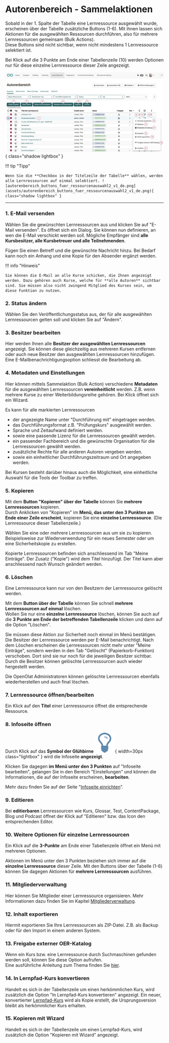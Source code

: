 #  Autorenbereich - Sammelaktionen

Sobald in der 1. Spalte der Tabelle eine Lernressource ausgewählt wurde, erscheinen über der Tabelle zusätzliche Buttons (1-6). Mit ihnen lassen sich Aktionen für die ausgewählten Ressourcen durchführen, also für mehrere Lernressourcen gemeinsam (Bulk Actions).<br>
Diese Buttons sind nicht sichtbar, wenn nicht mindestens 1 Lernressource selektiert ist.

Bei Klick auf die 3 Punkte am Ende einer Tabellenzeile (10) werden Optionen nur für diese einzelne Lernressource dieser Zeile angezeigt. 


![autorenbereich_buttons_fuer_ressourcenauswahl_v1_de.png](assets/autorenbereich_buttons_fuer_ressourcenauswahl_v1_de.png){ class="shadow lightbox" }


!!! tip "Tipp"

    Wenn Sie die **Checkbox in der Titelzeile der Tabelle** wählen, werden alle Lernressourcen auf einmal selektiert. ![autorenbereich_buttons_fuer_ressourcenauswahl2_v1_de.png](assets/autorenbereich_buttons_fuer_ressourcenauswahl2_v1_de.png){ class="shadow lightbox" }

---

### 1. E-Mail versenden

Wählen Sie die gewünschten Lernressourcen aus und klicken Sie auf "E-Mail versenden". Es öffnet sich ein Dialog. Sie können nun definieren, an wen die E-Mail verschickt werden soll. Mögliche Empfänger sind **alle Kursbesitzer, alle Kursbetreuer und alle Teilnehmenden**.

Fügen Sie einen Betreff und die gewünschte Nachricht hinzu. Bei Bedarf kann noch ein Anhang und eine Kopie für den Absender ergänzt werden.

!!! info "Hinweis"

    Sie können die E-Mail an alle Kurse schicken, die Ihnen angezeigt werden. Dazu gehören auch Kurse, welche für **alle Autoren** sichtbar sind. Sie müssen also nicht zwingend Mitglied des Kurses sein, um diese Funktion zu nutzen.

### 2. Status ändern

Wählen Sie den Veröffentlichungsstatus aus, der für alle ausgewählten Lernressourcen gelten soll und klicken Sie auf "Ändern".    

### 3. Besitzer bearbeiten

Hier werden Ihnen alle **Besitzer der ausgewählten Lernressourcen** angezeigt. Sie können diese gleichzeitig aus mehreren Kursen entfernen oder auch neue Besitzer den ausgewählten Lernressourcen hinzufügen. Eine E-Mailbenachrichtigungsoption schliesst die Bearbeitung ab.

### 4. Metadaten und Einstellungen

Hier können mittels Sammelaktion (Bulk Action) verschiedene **Metadaten** für die ausgewählten Lernressourcen **vereinheitlicht** werden. Z.B. wenn mehrere Kurse zu einer Weiterbildungsreihe gehören. Bei Klick öffnet sich ein Wizard.

Es kann für alle markierten Lernressourcen 

* der angezeigte Name unter "Durchführung mit" eingetragen werden. 
* das Durchführungsformat z.B. "Prüfungskurs" ausgewählt werden.
* Sprache und Zeitaufwand definiert werden. 
* sowie eine passende Lizenz für die Lernressourcen gewählt werden.
* ein passender Fachbereich und die gewünschte Organisation für die Lernressourcen gewählt werden.
* zusätzliche Rechte für alle anderen Autoren vergeben werden.
* sowie ein einheitlicher Durchführungszeitraum und Ort angegeben werden.

Bei Kursen besteht darüber hinaus auch die Möglichkeit, eine einheitliche Auswahl für die Tools der Toolbar zu treffen. 

### 5. Kopieren

Mit dem **Button "Kopieren" über der Tabelle** können Sie **mehrere Lernressourcen** kopieren.<br> 
Durch Anklicken von "Kopieren" im **Menü, das unter den 3 Punkten am Ende einer Zeile erscheint**, kopieren Sie eine **einzelne Lernressource**. (Die Lernressource dieser Tabellenzeile.)

Wählen Sie eine oder mehrere Lernressourcen aus um sie zu kopieren. Beispielsweise zur Wiederverwendung für ein neues Semester oder um eine Sicherheitskopie zu erstellen. 

Kopierte Lernressourcen befinden sich anschliessend im Tab "Meine Einträge". Der Zusatz ("Kopie") wird dem Titel hinzufügt. Der Titel kann aber anschliessend nach Wunsch geändert werden.

### 6. Löschen

Eine Lernressource kann nur von den Besitzern der Lernressource gelöscht werden.

Mit dem **Button über der Tabelle** können Sie schnell **mehrere Lernressourcen auf einmal** löschen.<br>
Wollen Sie nur eine **einzelne Lernressource** löschen, können Sie auch auf die **3 Punkte am Ende der betreffenden Tabellenzeile** klicken und dann auf die Option "Löschen".

Sie müssen diese Aktion zur Sicherheit noch einmal im Menü bestätigen. Die Besitzer der Lernressource werden per E-Mail benachrichtigt. Nach dem Löschen erscheinen die Lernressourcen nicht mehr unter "Meine Einträge", sondern werden in den Tab "Gelöscht" (Papierkorb-Funktion) verschoben. Dort sind sie nur noch für die jeweiligen Besitzer sichtbar. Durch die Besitzer können gelöschte Lernressourcen auch wieder hergestellt werden. 

Die OpenOlat Administratoren können gelöschte Lernressourcen ebenfalls wiederherstellen und auch final löschen.

### 7. Lernressource öffnen/bearbeiten

Ein Klick auf den **Titel** einer Lernressource öffnet die entsprechende Ressource.

### 8. Infoseite öffnen

Durch Klick auf das **Symbol der Glühbirne** ![Glühbirne](assets/infopage_5e89ac_64.png){ width=30px class="lightbox" } wird die Infoseite **angezeigt**.

Klicken Sie dagegen **im Menü unter den 3 Punkten** auf "Infoseite bearbeiten", gelangen Sie in den Bereich "Einstellungen" und können die Informationen, die auf der Infoseite erscheinen, **bearbeiten**.

Mehr dazu finden Sie auf der Seite "[Infoseite einrichten](../learningresources/Set_up_info_page.de.md)".
 
### 9. Editieren

Bei **editierbaren** Lernressourcen wie Kurs, Glossar, Test, ContentPackage, Blog und Podcast öffnet der Klick auf "Editieren" bzw. das Icon den entsprechenden Editor.

### 10. Weitere Optionen für einzelne Lernressourcen

Ein Klick auf die **3-Punkte** am Ende einer Tabellenzeile öffnet ein Menü mit mehreren Optionen. 

Aktionen im Menü unter den 3 Punkten beziehen sich immer auf die **einzelne Lernressource** dieser Zeile. Mit den Buttons über der Tabelle (1-6) können Sie dagegen Aktionen für **mehrere Lernressourcen** ausführen. 

### 11. Mitgliederverwaltung

Hier können Sie Mitglieder einer Lernressource organisieren. Mehr Informationen dazu finden Sie im Kapitel [Mitgliederverwaltung](../learningresources/Members_management.de.md).

### 12. Inhalt exportieren

Hiermit exportieren Sie Ihre Lernressourcen als ZIP-Datei. Z.B. als Backup oder für den Import in einem anderen System.

### 13. Freigabe externer OER-Katalog

Wenn ein Kurs bzw. eine Lernressource durch Suchmaschinen gefunden werden soll, können Sie diese Option aufrufen.<br>
Eine ausführliche Anleitung zum Thema finden Sie [hier](../../manual_how-to/oai_pmh/oai_pmh.de.md).

### 14. In Lernpfad-Kurs konvertieren

Handelt es sich in der Tabellenzeile um einen herkömmlichen Kurs, wird zusätzlich die Option "In Lernpfad-Kurs konvertieren" angezeigt. Ein neuer, konvertierter [Lernpfad-Kurs](../learningresources/Learning_path_course.de.md) wird als Kopie erstellt, die Ursprungsversion bleibt als herkömmlicher Kurs erhalten.  

### 15. Kopieren mit Wizard 

Handelt es sich in der Tabellenzeile um einen Lernpfad-Kurs, wird zusätzlich die Option "Kopieren mit Wizard" angezeigt.
